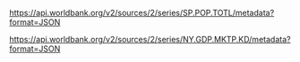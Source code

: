 https://api.worldbank.org/v2/sources/2/series/SP.POP.TOTL/metadata?format=JSON

https://api.worldbank.org/v2/sources/2/series/NY.GDP.MKTP.KD/metadata?format=JSON